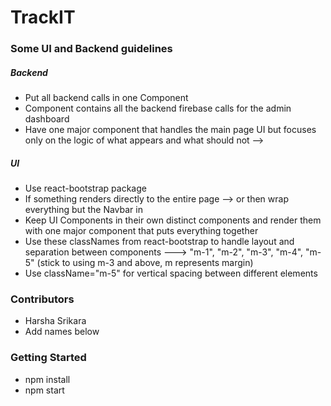 # TrackIT

### Some UI and Backend guidelines

##### Backend

 - Put all backend calls in one Component
 - <Admin /> Component contains all the backend firebase calls for the admin dashboard
 - Have one major component that handles the main page UI but focuses only on the logic of what appears and what should not --> <AdminDashboard />

##### UI

 - Use react-bootstrap package
 - If something renders directly to the entire page --> <AdminDashboard /> or <AdminAuth /> then wrap everything but the Navbar in <Container fluid></Container>
 - Keep UI Components in their own distinct components and render them with one major component that puts everything together
 - Use these classNames from react-bootstrap to handle layout and separation between components ---> "m-1", "m-2", "m-3", "m-4", "m-5" (stick to using m-3 and above, m represents margin)
 - Use className="m-5" for vertical spacing between different elements

 ### Contributors

  - Harsha Srikara
  - Add names below
  
 ### Getting Started
 
  - npm install
  - npm start
